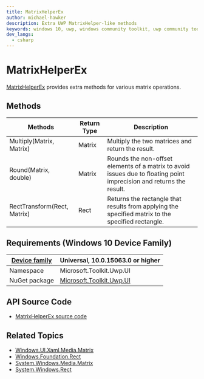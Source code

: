 ```yaml
---
title: MatrixHelperEx
author: michael-hawker
description: Extra UWP MatrixHelper-like methods
keywords: windows 10, uwp, windows community toolkit, uwp community toolkit, uwp toolkit, Extensions, matrix, MatrixHelper, Multiply, round, Rect, Transform
dev_langs:
  - csharp
---
```


# MatrixHelperEx
[MatrixHelperEx](https://docs.microsoft.com/dotnet/api/microsoft.toolkit.uwp.ui.extensions.matrixhelperex) provides extra methods for various matrix operations.

## Methods

| Methods | Return Type | Description |
| -- | -- | -- |
| Multiply(Matrix, Matrix) | Matrix | Multiply the two matrices and return the result. |
| Round(Matrix, double) | Matrix | Rounds the non-offset elements of a matrix to avoid issues due to floating point imprecision and returns the result. |
| RectTransform(Rect, Matrix) | Rect | Returns the rectangle that results from applying the specified matrix to the specified rectangle. |

## Requirements (Windows 10 Device Family)

| [Device family](http://go.microsoft.com/fwlink/p/?LinkID=526370) | Universal, 10.0.15063.0 or higher |
| --- | --- |
| Namespace | Microsoft.Toolkit.Uwp.UI |
| NuGet package | [Microsoft.Toolkit.Uwp.UI](https://www.nuget.org/packages/Microsoft.Toolkit.Uwp.UI/) |

## API Source Code

- [MatrixHelperEx source code](https://github.com/Microsoft/UWPCommunityToolkit/blob/master/Microsoft.Toolkit/Extensions/Media/MatrixHelperEx.cs)

## Related Topics

- [Windows.UI.Xaml.Media.Matrix](https://docs.microsoft.com/en-us/uwp/api/Windows.UI.Xaml.Media.Matrix)
- [Windows.Foundation.Rect](https://docs.microsoft.com/en-us/uwp/api/Windows.Foundation.Rect)
- [System.Windows.Media.Matrix](https://msdn.microsoft.com/en-us/library/system.windows.media.matrix(v=vs.110).aspx)
- [System.Windows.Rect](https://msdn.microsoft.com/en-us/library/system.windows.rect(v=vs.110).aspx)
